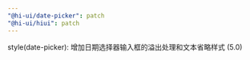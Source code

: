 ```yaml
---
"@hi-ui/date-picker": patch
"@hi-ui/hiui": patch
---
```


style(date-picker): 增加日期选择器输入框的溢出处理和文本省略样式 (5.0)
